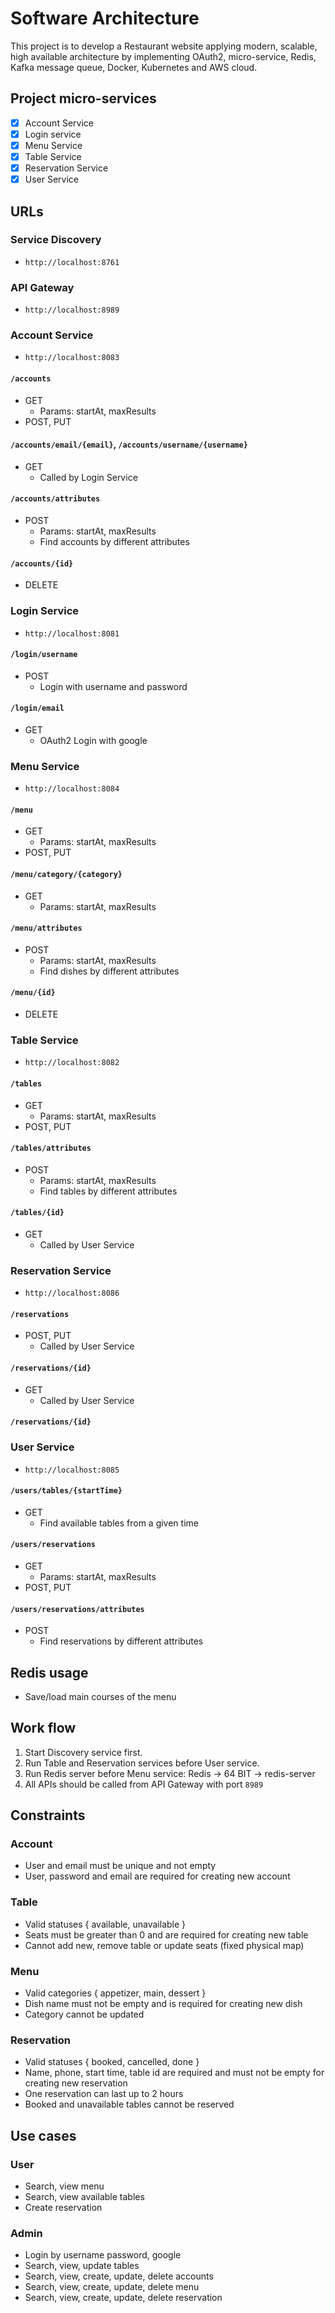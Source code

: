 # Software Architecture
This project is to develop a Restaurant website applying modern, scalable, high available architecture by implementing OAuth2, micro-service, Redis, Kafka message queue, Docker, Kubernetes and AWS cloud. 

## Project micro-services  
- [x] Account Service
- [x] Login service     
- [x] Menu Service
- [x] Table Service
- [x] Reservation Service
- [x] User Service
 
## URLs
### Service Discovery 
- `http://localhost:8761`
### API Gateway  
- `http://localhost:8989`
### Account Service 
- `http://localhost:8083`
#### `/accounts`
- GET  
    - Params: startAt, maxResults
- POST, PUT 
#### `/accounts/email/{email}`, `/accounts/username/{username}`
- GET
    - Called by Login Service
#### `/accounts/attributes`
- POST 
    - Params: startAt, maxResults
    - Find accounts by different attributes
#### `/accounts/{id}`
- DELETE
### Login Service 
- `http://localhost:8081`
#### `/login/username`
- POST
    - Login with username and password
#### `/login/email`
- GET
    - OAuth2 Login with google
### Menu Service 
- `http://localhost:8084`
#### `/menu`
- GET  
    - Params: startAt, maxResults
- POST, PUT 
#### `/menu/category/{category}`
- GET
    - Params: startAt, maxResults
#### `/menu/attributes`
- POST 
    - Params: startAt, maxResults
    - Find dishes by different attributes
#### `/menu/{id}`
- DELETE
### Table Service 
- `http://localhost:8082`
#### `/tables`
- GET  
    - Params: startAt, maxResults
- POST, PUT 
#### `/tables/attributes`
- POST 
    - Params: startAt, maxResults
    - Find tables by different attributes
#### `/tables/{id}`
- GET
    - Called by User Service
### Reservation Service 
- `http://localhost:8086`
#### `/reservations`
- POST, PUT 
    - Called by User Service
#### `/reservations/{id}`
- GET
    - Called by User Service
#### `/reservations/{id}`
### User Service 
- `http://localhost:8085`
#### `/users/tables/{startTime}`
- GET
    - Find available tables from a given time
#### `/users/reservations`
- GET
    - Params: startAt, maxResults
- POST, PUT
#### `/users/reservations/attributes`
- POST
    - Find reservations by different attributes

## Redis usage
- Save/load main courses of the menu

## Work flow
1. Start Discovery service first.
2. Run Table and Reservation services before User service.
3. Run Redis server before Menu service: Redis -> 64 BIT -> redis-server
4. All APIs should be called from API Gateway with port `8989`

## Constraints
### Account
- User and email must be unique and not empty
- User, password and email are required for creating new account

### Table
- Valid statuses { available, unavailable }
- Seats must be greater than 0 and are required for creating new table
- Cannot add new, remove table or update seats (fixed physical map)

### Menu
- Valid categories { appetizer, main, dessert }
- Dish name must not be empty and is required for creating new dish
- Category cannot be updated

### Reservation
- Valid statuses { booked, cancelled, done }
- Name, phone, start time, table id are required and must not be empty for creating new reservation
- One reservation can last up to 2 hours
- Booked and unavailable tables cannot be reserved

## Use cases
### User
- Search, view menu
- Search, view available tables
- Create reservation

### Admin
- Login by username password, google
- Search, view, update tables
- Search, view, create, update, delete accounts
- Search, view, create, update, delete menu
- Search, view, create, update, delete reservation